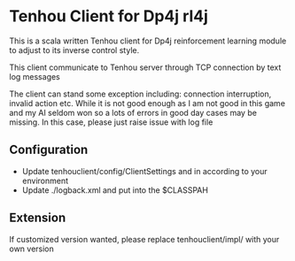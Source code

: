 # Tenhou Client for Dp4j rl4j
This is a scala written Tenhou client for Dp4j reinforcement learning module to adjust to its inverse control style.

This client communicate to Tenhou server through TCP connection by text log messages

The client can stand some exception including: connection interruption, invalid action etc.
While it is not good enough as I am not good in this game and my AI seldom won so a lots of errors in good day cases may be missing.
In this case, please just raise issue with log file

## Configuration
* Update tenhouclient/config/ClientSettings and in according to your environment
* Update ./logback.xml and put into the $CLASSPAH

## Extension
If customized version wanted, please replace tenhouclient/impl/ with your own version
